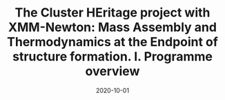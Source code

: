 ---
title: "The Cluster HEritage project with XMM-Newton: Mass Assembly and Thermodynamics at the Endpoint of structure formation. I. Programme overview"
collection: "publications"
category: "co_papers"
permalink: /publications/2020arXiv201011972T
link: https://ui.adsabs.harvard.edu/abs/2020arXiv201011972T/abstract
date: 2020-10-01
venue: "arXiv e-prints"
citation: "Ruppin, F., McDonald, M., Brodwin, M., et al. (2020), The Astrophysical Journal, 893, 74."
---
